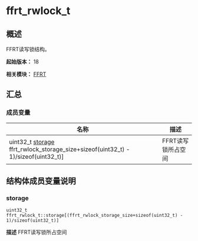 # ffrt_rwlock_t


## 概述

FFRT读写锁结构。

**起始版本：** 18

**相关模块：** [FFRT](_f_f_r_t.md)


## 汇总


### 成员变量

| 名称 | 描述 | 
| -------- | -------- |
| uint32_t [storage](#storage) ffrt_rwlock_storage_size+sizeof(uint32_t) - 1)/sizeof(uint32_t)] | FFRT读写锁所占空间  | 


## 结构体成员变量说明


### storage

```
uint32_t ffrt_rwlock_t::storage[(ffrt_rwlock_storage_size+sizeof(uint32_t) - 1)/sizeof(uint32_t)]
```
**描述**
FFRT读写锁所占空间
